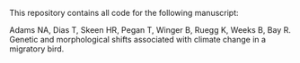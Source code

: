 This repository contains all code for the following manuscript:

Adams NA, Dias T, Skeen HR, Pegan T, Winger B, Ruegg K, Weeks B, Bay R. Genetic and morphological shifts associated with climate change in a migratory bird.

